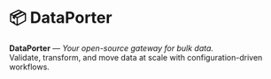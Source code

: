 # 📦 DataPorter

**DataPorter** — *Your open-source gateway for bulk data.*  
Validate, transform, and move data at scale with configuration-driven workflows.  
